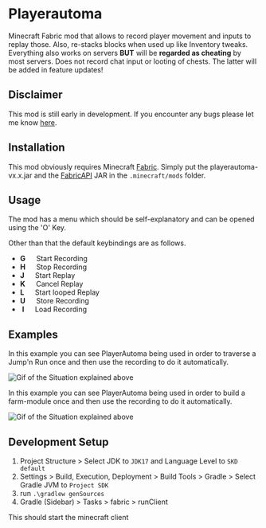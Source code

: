 # Playerautoma
Minecraft Fabric mod that allows to record player movement and inputs to replay those.
Also, re-stacks blocks when used up like Inventory tweaks. Everything also works on servers **BUT**
will be **regarded as cheating** by most servers.
Does not record chat input or looting of chests. The latter will be added in feature updates!

## Disclaimer
This mod is still early in development.
If you encounter any bugs please let me know [here](https://github.com/jaszlo/Playerautoma/issues).

## Installation
This mod obviously requires Minecraft [Fabric](https://fabricmc.net/). Simply put the playerautoma-vx.x.jar and the [FabricAPI](https://modrinth.com/mod/fabric-api) JAR in the `.minecraft/mods` folder.

## Usage
The mod has a menu which should be self-explanatory and can be opened using the 'O' Key.

Other than that the default keybindings are as follows.
- **G** &emsp;  Start Recording
- **H** &emsp; Stop Recording
- **J**  &emsp; Start Replay
- **K** &emsp; Cancel Replay
- **L** &emsp; Start looped Replay
- **U** &emsp; Store Recording
-  &nbsp;**I**  &emsp; Load Recording

## Examples
In this example you can see PlayerAutoma being used in order to traverse a Jump'n Run once and then use the recording
to do it automatically.

![Gif of the Situation explained above](documentation/resources/jump-n-run-demo.gif)

In this example you can see PlayerAutoma being used in order to build a farm-module once and then use the recording
to do it automatically.

![Gif of the Situation explained above](documentation/resources/farm-demo.gif)


## Development Setup

1. Project Structure > Select JDK to `JDK17` and Language Level to `SKD default`
2. Settings > Build, Execution, Deployment > Build Tools > Gradle > Select Gradle JVM to `Project SDK`
3. run `.\gradlew genSources`
4. Gradle (Sidebar) > Tasks > fabric > runClient

This should start the minecraft client
